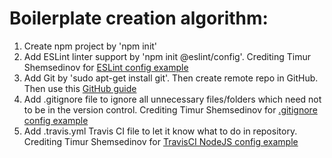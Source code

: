 # Boilerplate creation algorithm:


1. Create npm project by 'npm init'
2. Add ESLint linter support by 'npm init @eslint/config'. Crediting Timur Shemsedinov for [ESLint config example](https://github.com/HowProgrammingWorks/Tools/blob/master/JavaScript/examples/.eslintrc.json)
3. Add Git by 'sudo apt-get install git'. Then create remote repo in GitHub. Then use this [GitHub guide](https://docs.github.com/en/migrations/importing-source-code/using-the-command-line-to-import-source-code/adding-locally-hosted-code-to-github#adding-a-local-repository-to-github-using-git)
4. Add .gitignore file to ignore all unnecessary files/folders which need not to be in the version control. Crediting Timur Shemsedinov for [.gitignore config example](https://github.com/HowProgrammingWorks/Tools/blob/master/JavaScript/examples/.gitignore) 
5. Add .travis.yml Travis CI file to let it know what to do in repository. Crediting Timur Shemsedinov for [TravisCI NodeJS config example](https://github.com/HowProgrammingWorks/Tools/blob/master/JavaScript/examples/.travis.yml)
